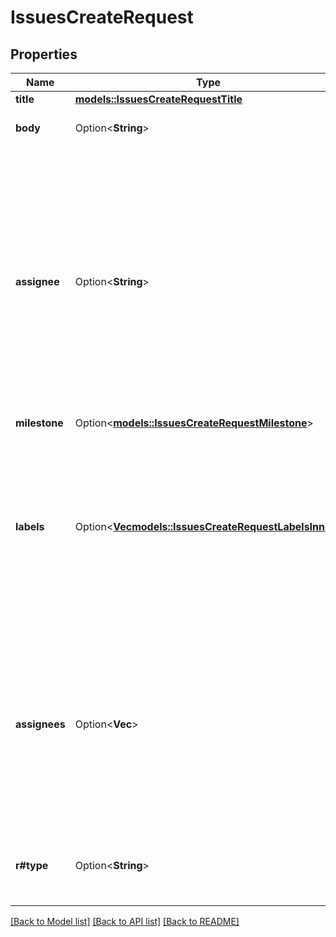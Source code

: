 # IssuesCreateRequest

## Properties

Name | Type | Description | Notes
------------ | ------------- | ------------- | -------------
**title** | [**models::IssuesCreateRequestTitle**](issues_create_request_title.md) |  | 
**body** | Option<**String**> | The contents of the issue. | [optional]
**assignee** | Option<**String**> | Login for the user that this issue should be assigned to. _NOTE: Only users with push access can set the assignee for new issues. The assignee is silently dropped otherwise. **This field is closing down.**_ | [optional]
**milestone** | Option<[**models::IssuesCreateRequestMilestone**](issues_create_request_milestone.md)> |  | [optional]
**labels** | Option<[**Vec<models::IssuesCreateRequestLabelsInner>**](issues_create_request_labels_inner.md)> | Labels to associate with this issue. _NOTE: Only users with push access can set labels for new issues. Labels are silently dropped otherwise._ | [optional]
**assignees** | Option<**Vec<String>**> | Logins for Users to assign to this issue. _NOTE: Only users with push access can set assignees for new issues. Assignees are silently dropped otherwise._ | [optional]
**r#type** | Option<**String**> | The name of the issue type to associate with this issue. | [optional]

[[Back to Model list]](../README.md#documentation-for-models) [[Back to API list]](../README.md#documentation-for-api-endpoints) [[Back to README]](../README.md)


